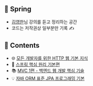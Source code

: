 ## 🌱 Spring

* [김영한](https://www.inflearn.com/courses?s=%EA%B9%80%EC%98%81%ED%95%9C)님 강의를 듣고 정리하는 공간
* 코드는 저작권상 일부분만 기록 ✍

## 📖 Contents

* 🌐 [모든 개발자를 위한 HTTP 웹 기본 지식](https://github.com/yaezzin/StudySpring/tree/main/HttpWebBasic)
* 🌿 [스프링 핵심 원리 기본편](https://github.com/yaezzin/StudySpring/tree/main/SpringCorePrinciple)
* 📚 [MVC 1편 - 백엔드 웹 개발 핵심 기술](https://github.com/yaezzin/StudySpring/tree/main/MVC1)
* 💡 [자바 ORM 표준 JPA 프로그래밍 기본](https://github.com/yaezzin/StudySpring/tree/main/JPA)
